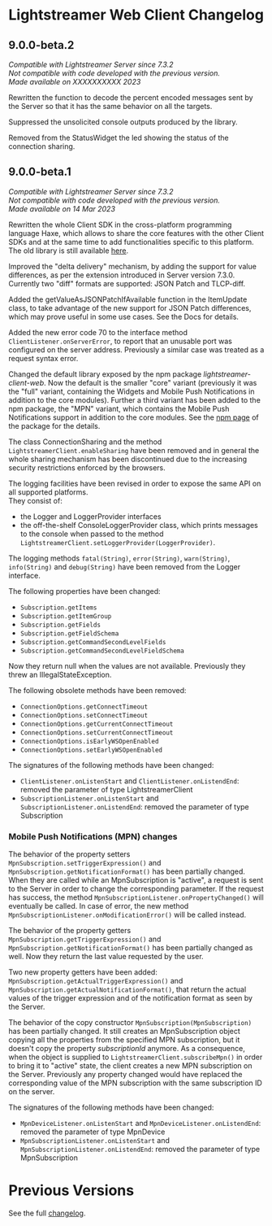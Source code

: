 # Lightstreamer Web Client Changelog

## 9.0.0-beta.2
*Compatible with Lightstreamer Server since 7.3.2*<br/>
*Not compatible with code developed with the previous version.*<br/>
*Made available on XXXXXXXXXX 2023* 

Rewritten the function to decode the percent encoded messages sent by the Server so that it has the same behavior on all the targets.

Suppressed the unsolicited console outputs produced by the library.

Removed from the StatusWidget the led showing the status of the connection sharing.


## 9.0.0-beta.1
*Compatible with Lightstreamer Server since 7.3.2*<br/>
*Not compatible with code developed with the previous version.*<br/>
*Made available on 14 Mar 2023* 

Rewritten the whole Client SDK in the cross-platform programming language Haxe, which allows to share the core features with the other Client SDKs and at the same time to add functionalities specific to this platform.<br>
The old library is still available [here](https://github.com/Lightstreamer/Lightstreamer-lib-client-javascript).

Improved the "delta delivery" mechanism, by adding the support for value differences, as per the extension introduced in Server version 7.3.0.
Currently two "diff" formats are supported: JSON Patch and TLCP-diff.

Added the getValueAsJSONPatchIfAvailable function in the ItemUpdate class, to take advantage of the new support for JSON Patch differences, which may prove useful in some use cases.
See the Docs for details.

Added the new error code 70 to the interface method `ClientListener.onServerError`, to report that an unusable port was configured on the server address.
Previously a similar case was treated as a request syntax error.

Changed the default library exposed by the npm package *lightstreamer-client-web*. Now the default is the smaller "core" variant (previously it was the "full" variant, containing the Widgets and Mobile Push Notifications in addition to the core modules). Further a third variant has been added to the npm package, the "MPN" variant, which contains the Mobile Push Notifications support in addition to the core modules. 
See the [npm page](https://www.npmjs.com/package/lightstreamer-client-web) of the package for the details.

The class ConnectionSharing and the method `LightstreamerClient.enableSharing` have been removed and in general the whole sharing mechanism has been discontinued due to the increasing security restrictions enforced by the browsers.

The logging facilities have been revised in order to expose the same API on all supported platforms.<br/>
They consist of:

- the Logger and LoggerProvider interfaces
- the off-the-shelf ConsoleLoggerProvider class, which prints messages to the console when passed to the method `LightstreamerClient.setLoggerProvider(LoggerProvider)`.

The logging methods `fatal(String)`, `error(String)`, `warn(String)`, `info(String)` and `debug(String)` have been removed from the Logger interface.

The following properties have been changed:

- `Subscription.getItems`
- `Subscription.getItemGroup`
- `Subscription.getFields`
- `Subscription.getFieldSchema`
- `Subscription.getCommandSecondLevelFields`
- `Subscription.getCommandSecondLevelFieldSchema`

Now they return null when the values are not available. 
Previously they threw an IllegalStateException.

The following obsolete methods have been removed:

- `ConnectionOptions.getConnectTimeout`
- `ConnectionOptions.setConnectTimeout`
- `ConnectionOptions.getCurrentConnectTimeout`
- `ConnectionOptions.setCurrentConnectTimeout`
- `ConnectionOptions.isEarlyWSOpenEnabled`
- `ConnectionOptions.setEarlyWSOpenEnabled`

The signatures of the following methods have been changed:

- `ClientListener.onListenStart` and `ClientListener.onListendEnd`: removed the parameter of type LightstreamerClient
- `SubscriptionListener.onListenStart` and `SubscriptionListener.onListendEnd`: removed the parameter of type Subscription

### Mobile Push Notifications (MPN) changes

The behavior of the property setters `MpnSubscription.setTriggerExpression()` and `MpnSubscription.getNotificationFormat()` has been partially changed. When they are called while an MpnSubscription is "active", a request is sent to the Server in order to change the corresponding parameter. If the request has success, the method `MpnSubscriptionListener.onPropertyChanged()` will eventually be called. In case of error, the new method `MpnSubscriptionListener.onModificationError()` will be called instead.

The behavior of the property getters `MpnSubscription.getTriggerExpression()` and `MpnSubscription.getNotificationFormat()` has been partially changed as well. 
Now they return the last value requested by the user.

Two new property getters have been added: `MpnSubscription.getActualTriggerExpression()` and `MpnSubscription.getActualNotificationFormat()`, that return the actual values of the trigger expression and of the notification format as seen by the Server.  

The behavior of the copy constructor `MpnSubscription(MpnSubscription)` has been partially changed. It still creates an MpnSubscription object copying all the properties from the specified MPN subscription, but it doesn't copy the property *subscriptionId* anymore. As a consequence, when the object is supplied to `LightstreamerClient.subscribeMpn()` in order to bring it to "active" state, the client creates a new MPN subscription on the Server. Previously any property changed would have replaced the corresponding value of the MPN subscription with the same subscription ID on the server.

The signatures of the following methods have been changed:

- `MpnDeviceListener.onListenStart` and `MpnDeviceListener.onListendEnd`: removed the parameter of type MpnDevice
- `MpnSubscriptionListener.onListenStart` and `MpnSubscriptionListener.onListendEnd`: removed the parameter of type MpnSubscription


# Previous Versions

See the full [changelog](https://github.com/Lightstreamer/Lightstreamer-lib-client-javascript/blob/v8.2.0/CHANGELOG_Web.md).